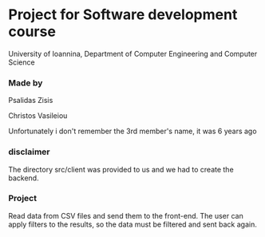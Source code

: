 # Project for Software development course

University of Ioannina, Department of Computer Engineering and Computer Science

### Made by

Psalidas Zisis

Christos Vasileiou

Unfortunately i don't remember the 3rd member's name, it was 6 years ago

### disclaimer

The directory src/client was provided to us and we had to create the backend.

### Project

Read data from CSV files and send them to the front-end. The user can apply filters to the results, so the data must be filtered and sent back again.
